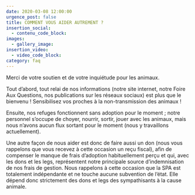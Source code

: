 ```yaml
---
date: 2020-03-08 12:00:00
urgence_post: false
title: COMMENT VOUS AIDER AUTREMENT ?
insertion_social:
  - contenu_code_block:
images:
  - gallery_image:
insertion_video:
  - video_code_block:
category: faq
---
```


Merci de votre soutien et de votre inqui&eacute;tude pour les animaux.

Tout d’abord, tout relai de nos informations (notre site internet, notre Foire Aux Questions, nos publications sur les r&eacute;seaux sociaux) est plus que le bienvenu \! Sensibilisez vos proches &agrave; la non-transmission des animaux \!

Ensuite, nos refuges fonctionnent sans adoption pour le moment ; notre personnel s’occupe de choyer, nourrir, sortir, jouer avec les animaux, mais nous n’avons aucun flux sortant pour le moment (nous y travaillons actuellement).

Une autre fa&ccedil;on de nous aider est donc de faire aussi un don (nous vous rappelons que vous recevez &agrave; cette occasion un re&ccedil;u fiscal), afin de compenser le manque de frais d’adoption habituellement per&ccedil;u et qui, avec les dons et les legs, repr&eacute;sentent notre principale source d’indemnisation de nos frais de gestion. Nous rappelons &agrave; cette occasion que la SPA est totalement ind&eacute;pendante et ne touche aucune subvention de l’&eacute;tat. Elle d&eacute;pend donc strictement des dons et legs des sympathisants &agrave; la cause animale.